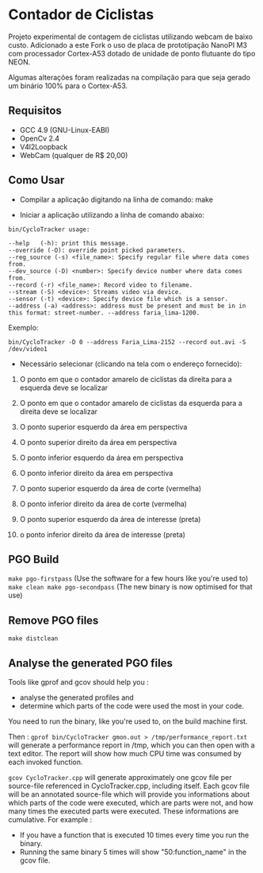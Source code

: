 Contador de Ciclistas
=====================

Projeto experimental de contagem de ciclistas utilizando webcam de baixo custo.
Adicionado a este Fork o uso de placa de prototipação NanoPI M3 com processador
Cortex-A53 dotado de unidade de ponto flutuante do tipo NEON.

Algumas alterações foram realizadas na compilação para que seja gerado um 
binário 100% para o Cortex-A53.

Requisitos
-----------

- GCC 4.9 (GNU-Linux-EABI)
- OpenCv 2.4
- V4l2Loopback
- WebCam (qualquer de R$ 20,00)

Como Usar
---------

- Compilar a aplicação digitando na linha de comando:
make

- Iniciar a aplicação utilizando a linha de comando abaixo:

`bin/CycloTracker usage:`

	--help   (-h): print this message. 
	--override (-O): override point picked parameters.
	--reg_source (-s) <file_name>: Specify regular file where data comes from.
	--dev_source (-D) <number>: Specify device number where data comes from.
	--record (-r) <file_name>: Record video to filename.
	--stream (-S) <device>: Streams video via device.
	--sensor (-t) <device>: Specify device file which is a sensor.
	--address (-a) <address>: address must be present and must be in in this format: street-number. --address faria_lima-1200.

Exemplo:

`bin/CycloTracker -D 0 --address Faria_Lima-2152 --record out.avi -S /dev/video1`

- Necessário selecionar (clicando na tela com o endereço fornecido):

1) O ponto em que o contador amarelo de ciclistas da direita para a esquerda deve se localizar

2) O ponto em que o contador amarelo de ciclistas da esquerda para a direita deve se localizar

3) O ponto superior esquerdo da área em perspectiva 

4) O ponto superior direito da área em perspectiva

5) O ponto inferior esquerdo da área em perspectiva

6) O ponto inferior direito da área em perspectiva

7) O ponto superior esquerdo da área de corte (vermelha)

8) O ponto inferior direito da área de corte (vermelha)

9) O ponto superior esquerdo da área de interesse (preta)

10) o ponto inferior direito da área de interesse (preta)

PGO Build
---------

`make pgo-firstpass`
(Use the software for a few hours like you're used to)
`make clean
make pgo-secondpass`
(The new binary is now optimised for that use)

Remove PGO files
----------------

`make distclean`

Analyse the generated PGO files
-------------------------------

Tools like gprof and gcov should help you :
- analyse the generated profiles and
- determine which parts of the code were used the most in your code.

You need to run the binary, like you're used to, on the build machine first.

Then :
`gprof bin/CycloTracker gmon.out > /tmp/performance_report.txt`
will generate a performance report in /tmp, which you can then open with a text editor.
The report will show how much CPU time was consumed by each invoked function.

`gcov CycloTracker.cpp`
will generate approximately one gcov file per source-file referenced in CycloTracker.cpp, including itself.
Each gcov file will be an annotated source-file which will provide you informations about which parts of
the code were executed, which are parts were not, and how many times the executed parts were executed.
These informations are cumulative. For example :
- If you have a function that is executed 10 times every time you run the binary.
- Running the same binary 5 times will show "50:function_name" in the gcov file.

